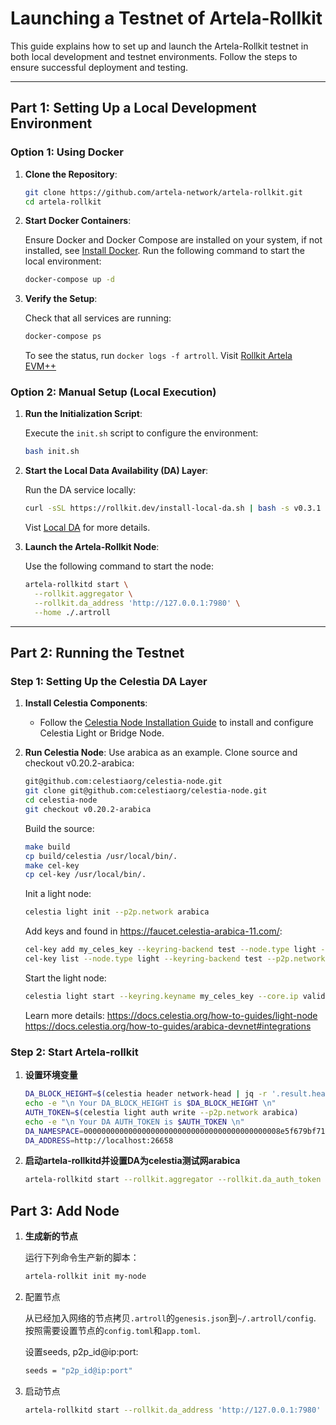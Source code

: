 # Launching a Testnet of Artela-Rollkit

This guide explains how to set up and launch the Artela-Rollkit testnet in both local development and testnet environments. Follow the steps to ensure successful deployment and testing.

---

## Part 1: Setting Up a Local Development Environment

### Option 1: Using Docker

1. **Clone the Repository**:

   ```bash
   git clone https://github.com/artela-network/artela-rollkit.git
   cd artela-rollkit
   ```

2. **Start Docker Containers**:

   Ensure Docker and Docker Compose are installed on your system, if not installed, see [Install Docker](https://docs.docker.com/engine/install/).
   Run the following command to start the local environment:

   ```bash
   docker-compose up -d
   ```

3. **Verify the Setup**:

   Check that all services are running:

   ```bash
   docker-compose ps
   ```

   To see the status, run `docker logs -f artroll`.
   Visit [Rollkit Artela EVM++](https://rollkit.dev/tutorials/execution/artela-evm-plus-plus)

### Option 2: Manual Setup (Local Execution)

1. **Run the Initialization Script**:

   Execute the `init.sh` script to configure the environment:

   ```bash
   bash init.sh
   ```

2. **Start the Local Data Availability (DA) Layer**:

   Run the DA service locally:

   ```bash
   curl -sSL https://rollkit.dev/install-local-da.sh | bash -s v0.3.1
   ```

   Vist [Local DA](https://rollkit.dev/tutorials/da/local-da) for more details.

3. **Launch the Artela-Rollkit Node**:

   Use the following command to start the node:

   ```bash
   artela-rollkitd start \
     --rollkit.aggregator \
     --rollkit.da_address 'http://127.0.0.1:7980' \
     --home ./.artroll
   ```

---

## Part 2: Running the Testnet

### Step 1: Setting Up the Celestia DA Layer

1. **Install Celestia Components**:
   - Follow the [Celestia Node Installation Guide](https://docs.celestia.org/) to install and configure Celestia Light or Bridge Node.

2. **Run Celestia Node**:
   Use arabica as an example.
   Clone source and checkout v0.20.2-arabica: 

   ```bash
   git@github.com:celestiaorg/celestia-node.git
   git clone git@github.com:celestiaorg/celestia-node.git
   cd celestia-node
   git checkout v0.20.2-arabica
   ```

   Build the source:

   ```bash
   make build
   cp build/celestia /usr/local/bin/.
   make cel-key
   cp cel-key /usr/local/bin/.
   ```

   Init a light node:

   ```bash
   celestia light init --p2p.network arabica
   ```

   Add keys and found in https://faucet.celestia-arabica-11.com/:

   ```bash
   cel-key add my_celes_key --keyring-backend test --node.type light --p2p.network arabica
   cel-key list --node.type light --keyring-backend test --p2p.network arabica
   ```

   Start the light node:

   ```bash
   celestia light start --keyring.keyname my_celes_key --core.ip validator-1.celestia-arabica-11.com --p2p   network arabica
   ```

   Learn more details:
   https://docs.celestia.org/how-to-guides/light-node
   https://docs.celestia.org/how-to-guides/arabica-devnet#integrations

### Step 2: Start Artela-rollkit

1. **设置环境变量**

   ```bash
   DA_BLOCK_HEIGHT=$(celestia header network-head | jq -r '.result.header.height')
   echo -e "\n Your DA_BLOCK_HEIGHT is $DA_BLOCK_HEIGHT \n"   
   AUTH_TOKEN=$(celestia light auth write --p2p.network arabica)
   echo -e "\n Your DA AUTH_TOKEN is $AUTH_TOKEN \n"   
   DA_NAMESPACE=00000000000000000000000000000000000000000008e5f679bf7116cb   
   DA_ADDRESS=http://localhost:26658
   ```

2. **启动artela-rollkitd并设置DA为celestia测试网arabica**

   ```bash
   artela-rollkitd start --rollkit.aggregator --rollkit.da_auth_token $AUTH_TOKEN --rollkit.da_namespace $DA_NAMESPACE --rollkit.da_start_height $DA_BLOCK_HEIGHT --rollkit.da_address $DA_ADDRESS --home ./.artroll
   ```

## Part 3: Add Node

1. **生成新的节点**

   运行下列命令生产新的脚本：

   ```bash
   artela-rollkit init my-node
   ```

2. 配置节点

   从已经加入网络的节点拷贝`.artroll`的`genesis.json`到`~/.artroll/config`.
   按照需要设置节点的`config.toml`和`app.toml`.

   设置seeds, p2p_id@ip:port:

   ```bash
   seeds = "p2p_id@ip:port"
   ```

3. 启动节点

   ```bash
   artela-rollkitd start --rollkit.da_address 'http://127.0.0.1:7980'
   ```
